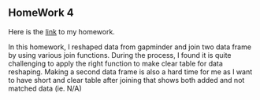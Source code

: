 ## HomeWork 4

Here is the [link](https://github.com/Maria815/STAT545-hw-Guo-Maria/blob/master/hw4/hw04.md) to my homework.

In this homework, I reshaped data from gapminder and join two data frame by using various join functions. During the process, I found it is quite challenging to apply the right function to make clear table for data reshaping. Making a second data frame is also a hard time for me as I want to have short and clear table after joining that shows both added and not matched data (ie. N/A)
